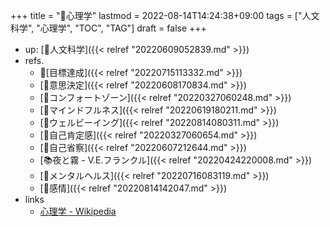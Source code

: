 +++
title = "📁心理学"
lastmod = 2022-08-14T14:24:38+09:00
tags = ["人文科学", "心理学", "TOC", "TAG"]
draft = false
+++

-   up: [📁人文科学]({{< relref "20220609052839.md" >}})
-   refs.
    -   📝[目標達成]({{< relref "20220715113332.md" >}})
    -   [🔖意思決定]({{< relref "20220608170834.md" >}})
    -   [📝コンフォートゾーン]({{< relref "20220327060248.md" >}})
    -   [📝マインドフルネス]({{< relref "20220619180211.md" >}})
    -   [📝ウェルビーイング]({{< relref "20220814080311.md" >}})
    -   [📝自己肯定感]({{< relref "20220327060654.md" >}})
    -   [📝自己省察]({{< relref "20220607212644.md" >}})
    -   [📚夜と霧 - V.E.フランクル]({{< relref "20220424220008.md" >}})
    -   [🔖メンタルヘルス]({{< relref "20220716083119.md" >}})
    -   [🔖感情]({{< relref "20220814142047.md" >}})
-   links
    -   [心理学 - Wikipedia](https://ja.wikipedia.org/wiki/%E5%BF%83%E7%90%86%E5%AD%A6)
